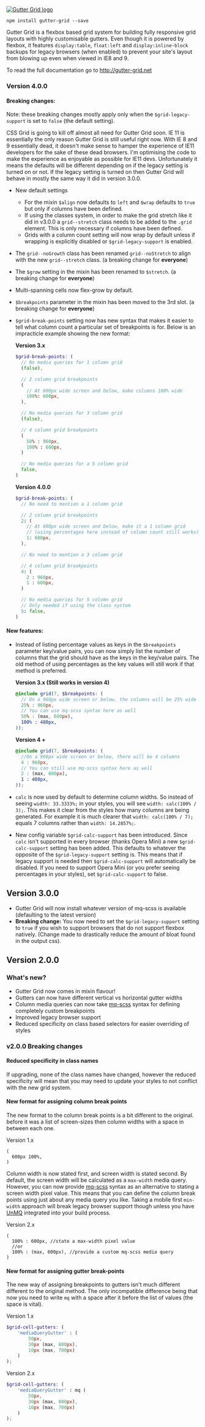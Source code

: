 [![Gutter Grid logo](http://gutter-grid.net/assets/images/social-media.jpg)](http://gutter-grid.net)

``````
npm install gutter-grid --save
``````

Gutter Grid is a flexbox based grid system for building fully responsive grid layouts with highly customisable gutters. Even though it is powered by flexbox, it features `display:table`, `float:left` and `display:inline-block` backups for legacy browsers (when enabled) to prevent your site's layout from blowing up even when viewed in IE8 and 9.

To read the full documentation go to http://gutter-grid.net

### Version 4.0.0

#### Breaking changes:

Note: these breaking changes mostly apply only when the `$grid-legacy-support` is set to `false` (the default setting).

CSS Grid is going to kill off almost all need for Gutter Grid soon. IE 11 is essentially the only reason Gutter Grid is still useful right now.
With IE 8 and 9 essentially dead, it doesn't make sense to hamper the experience of IE11 developers for the sake of these dead browsers.
I'm optimising the code to make the experience as enjoyable as possible for IE11 devs. Unfortunately it means the defaults will be different depending on if the legacy setting is turned on or not.
If the legacy setting is turned on then Gutter Grid will behave in mostly the same way it did in version 3.0.0.

- New default settings
  - For the mixin `$align` now defaults to `left` and `$wrap` defaults to `true` but only if columns have been defined.
  - If using the classes system, in order to make the grid stretch like it did in v3.0.0 a `grid--stretch` class needs to be added to the `.grid` element. This is only necessary if columns have been defined.
  - Grids with a column count setting will now wrap by default unless if wrapping is explicitly disabled or `$grid-legacy-support` is enabled.
- The `grid--noGrowth` class has been renamed `grid--noStretch` to align with the new `grid--stretch` class. (a breaking change for **everyone**)
- The `$grow` setting in the mixin has been renamed to `$stretch`. (a breaking change for **everyone**)
- Multi-spanning cells now flex-grow by default.
- `$breakpoints` parameter in the mixin has been moved to the 3rd slot. (a breaking change for **everyone**)
- `$grid-break-points` setting now has new syntax that makes it easier to tell what column count a particular set of breakpoints is for. Below is an impracticle example showing the new format:

  **Version 3.x**

  ````scss
  $grid-break-points: (
    // No media queries for 1 column grid
    (false),

    // 2 column grid breakpoints
    (
      // At 600px wide screen and below, make columns 100% wide
      100%: 600px,
    ),

    // No media queries for 3 column grid
    (false),

    // 4 column grid breakpoints
    (
      50% : 960px,
      100% : 600px,
    )

    // No media queries for a 5 column grid
    false,
  )
  ````

  **Version 4.0.0**

  ````scss
  $grid-break-points: (
    // No need to mention a 1 column grid

    // 2 column grid breakpoints
    2: (
      // At 600px wide screen and below, make it a 1 column grid
      // (using percentages here instead of column count still works)
      1: 600px,
    ),

    // No need to mention a 3 column grid

    // 4 column grid breakpoints
    4: (
      2 : 960px,
      1 : 600px,
    )

    // No media queries for 5 column grid
    // Only needed if using the class system
    5: false,
  )
  ````

#### New features:

- Instead of listing percentage values as keys in the `$breakpoints` parameter key/value pairs, you can now simply list the number of columns that  the grid should have as the keys in the key/value pairs. The old method of using percentages as the key values will still work if that method is preferred.

  **Version 3.x (Still works in version 4)**

  ````scss
  @include grid(7, $breakpoints: (
    // On a 960px wide screen or below, the columns will be 25% wide
    25% : 960px,
    // You can use mq-scss syntax here as well
    50% : (max, 600px),
    100% : 480px,
  ));
  ````

  **Version 4 +**

  ````scss
  @include grid(7, $breakpoints: (
    //On a 960px wide screen or below, there will be 4 columns
    4 : 960px,
    // You can still use mq-scss syntax here as well
    2 : (max, 600px),
    1 : 480px,
  ));
  ````

- `calc` is now used by default to determine column widths. So instead of seeing `width: 33.3333%;` in your styles, you will see `width: calc(100% / 3);`. This makes it clear from the styles how many columns are being generated. For example it is much clearer that `width: calc(100% / 7);` equals 7 columns rather than `width: 14.2857%;`.

- New config variable `$grid-calc-support` has been introduced. Since `calc` isn't supported in every browser (thanks Opera Mini) a new `$grid-calc-support` setting has been added. This defaults to whatever the opposite of the `$grid-legacy-support` setting is. This means that if legacy support is needed then `$grid-calc-support` will automatically be disabled. If you need to support Opera Mini (or you prefer seeing percentages in your styles), set `$grid-calc-support` to false.


## Version 3.0.0

  - Gutter Grid will now install whatever version of mq-scss is available (defaulting to the latest version)
  - **Breaking change:** You now need to set the `$grid-legacy-support` setting to `true` if you wish to support browsers that do not support flexbox natively. (Change made to drastically reduce the amount of bloat found in the output css).

## Version 2.0.0

### What's new?

  - Gutter Grid now comes in mixin flavour!
  - Gutters can now have different vertical vs horizontal gutter widths
  - Column media queries can now take [mq-scss](https://www.npmjs.com/package/mq-scss) syntax for defining completely custom breakpoints
  - Improved legacy browser support
  - Reduced specificity on class based selectors for easier overriding of styles

### v2.0.0 Breaking changes

#### Reduced specificity in class names

If upgrading, none of the class names have changed, however the reduced specificity will mean that you may need to update your styles to not conflict with the new grid system.

#### New format for assigning column break points

The new format to the column break points is a bit different to the original. before it was a list of screen-sizes then column widths with a space in between each one.

Version 1.x

`````
(
  600px 100%,
)
`````

Column width is now stated first, and screen width is stated second. By default, the screen width will be calculated as a `max-width` media query. However, you can now provide [mq-scss](https://www.npmjs.com/package/mq-scss) syntax as an alternative to stating a screen width pixel value. This means that you can define the column break points using just about any media query you like. Taking a mobile first `min-width` approach will break legacy browser support though unless you have [UnMQ](https://github.com/jonathantneal/postcss-unmq) integrated into your build process.

Version 2.x

`````
(
  100% : 600px, //state a max-width pixel value
  //or
  100% : (max, 600px), //provide a custom mq-scss media query
)
`````

#### New format for assigning gutter break-points

The new way of assigning breakpoints to gutters isn't much different different to the original method. The only incompatible difference being that now you need to write `mq` with a space after it before the list of values (the space is vital).

Version 1.x

`````scss
$grid-cell-gutters: (
    'mediaQueryGutter' : (
        50px,
        30px (max, 800px),
        10px (max, 700px)
    )
);
`````

Version 2.x

`````scss
$grid-cell-gutters: (
    'mediaQueryGutter' : mq (
        50px,
        30px (max, 800px),
        10px (max, 700px)
    )
);
`````
